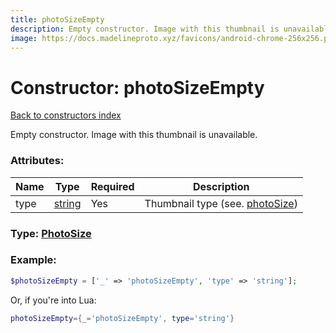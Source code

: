 ```yaml
---
title: photoSizeEmpty
description: Empty constructor. Image with this thumbnail is unavailable.
image: https://docs.madelineproto.xyz/favicons/android-chrome-256x256.png
---
```

# Constructor: photoSizeEmpty  
[Back to constructors index](index.md)



Empty constructor. Image with this thumbnail is unavailable.

### Attributes:

| Name     |    Type       | Required | Description |
|----------|---------------|----------|-------------|
|type|[string](../types/string.md) | Yes|Thumbnail type (see. [photoSize](../constructors/photoSize.md))|



### Type: [PhotoSize](../types/PhotoSize.md)


### Example:

```php
$photoSizeEmpty = ['_' => 'photoSizeEmpty', 'type' => 'string'];
```  


Or, if you're into Lua:

```lua
photoSizeEmpty={_='photoSizeEmpty', type='string'}

```


